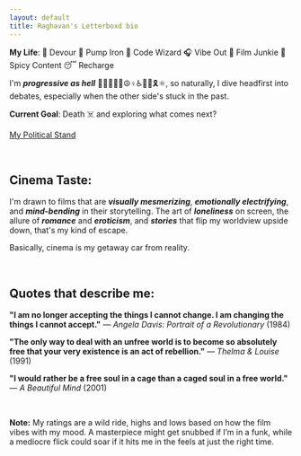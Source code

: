 ```yaml
---
layout: default
title: Raghavan's Letterboxd bio
---
```


**My Life**: 🦐 Devour 💪 Pump Iron 🤖 Code Wizard 🎧 Vibe Out 🍿 Film Junkie 🥵 Spicy Content 😴 Recharge

I'm **_progressive as hell_** 🏳️‍🌈🏳️‍⚧️💗☮️♀️♿✊🏾🎗️⚛️, so naturally, I dive headfirst into debates, especially when the other side's stuck in the past.

**Current Goal**: Death ☠️ and exploring what comes next?

[My Political Stand](https://www.youtube.com/watch?v=68ixlbMQaY0&t=127s&cc_load_policy=1&cc_lang_pref=en)

<br>

## Cinema Taste:

I'm drawn to films that are **_visually mesmerizing_**, **_emotionally electrifying_**, and **_mind-bending_** in their storytelling. The art of **_loneliness_** on screen, the allure of **_romance_** and **_eroticism_**, and **_stories_** that flip my worldview upside down, that's my kind of escape.

Basically, cinema is my getaway car from reality.

<br>

## Quotes that describe me:

**"I am no longer accepting the things I cannot change. I am changing the things I cannot accept."** — _Angela Davis: Portrait of a Revolutionary_ (1984)

**"The only way to deal with an unfree world is to become so absolutely free that your very existence is an act of rebellion."** — _Thelma & Louise_ (1991)

**"I would rather be a free soul in a cage than a caged soul in a free world."** — _A Beautiful Mind_ (2001)

<br>

**Note:** My ratings are a wild ride, highs and lows based on how the film vibes with my mood. A masterpiece might get snubbed if I’m in a funk, while a mediocre flick could soar if it hits me in the feels at just the right time.
